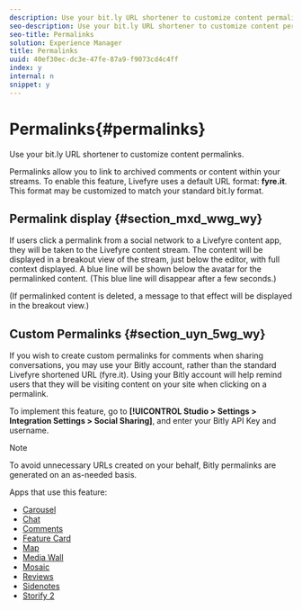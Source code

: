 ```yaml
---
description: Use your bit.ly URL shortener to customize content permalinks.
seo-description: Use your bit.ly URL shortener to customize content permalinks.
seo-title: Permalinks
solution: Experience Manager
title: Permalinks
uuid: 40ef30ec-dc3e-47fe-87a9-f9073cd4c4ff
index: y
internal: n
snippet: y
---
```


# Permalinks{#permalinks}

Use your bit.ly URL shortener to customize content permalinks.

Permalinks allow you to link to archived comments or content within your streams. To enable this feature, Livefyre uses a default URL format: **fyre.it**. This format may be customized to match your standard bit.ly format.

## Permalink display {#section_mxd_wwg_wy}

If users click a permalink from a social network to a Livefyre content app, they will be taken to the Livefyre content stream. The content will be displayed in a breakout view of the stream, just below the editor, with full context displayed. A blue line will be shown below the avatar for the permalinked content. (This blue line will disappear after a few seconds.)

(If permalinked content is deleted, a message to that effect will be displayed in the breakout view.)

## Custom Permalinks {#section_uyn_5wg_wy}

If you wish to create custom permalinks for comments when sharing conversations, you may use your Bitly account, rather than the standard Livefyre shortened URL (fyre.it). Using your Bitly account will help remind users that they will be visiting content on your site when clicking on a permalink.

To implement this feature, go to **[!UICONTROL Studio > Settings > Integration Settings > Social Sharing]**, and enter your Bitly API Key and username.

>[!NOTE]
>
>To avoid unnecessary URLs created on your behalf, Bitly permalinks are generated on an as-needed basis.

Apps that use this feature:

* [Carousel](../../c-about-apps/c-carousel-app/c-carousel-app.md#c_carousel_app)
* [Chat](../../c-about-apps/c-chat-app/c-chat-app.md#c_chat_app)
* [Comments](c_comments_app.md#c_comments_app)
* [Feature Card](../../c-about-apps/c-feature-card-app/c-feature-card-app.md#c_feature_card_app)
* [Map](../../c-about-apps/c-map-app/c-map-app.md#c_map_app)
* [Media Wall](../../c-about-apps/c-media-wall-app/c-media-wall-app.md#c_media_wall_app)
* [Mosaic](../../c-about-apps/c-mosaic-app/c-mosaic-app.md#c_mosaic_app)
* [Reviews](../../c-about-apps/c-reviews-app/c-reviews-app.md#c_reviews_app)
* [Sidenotes](../../c-about-apps/c-sidenotes-app/c-sidenotes-app.md#c_sidenotes_app)
* [Storify 2](../../c-about-apps/c-storify2/c-storify2.md#c_storify2)

